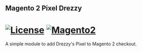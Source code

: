 ## Magento 2 Pixel Drezzy
[![License](https://img.shields.io/badge/License-BSD%203--Clause-blue.svg?style=for-the-badge)](https://opensource.org/licenses/BSD-3-Clause)
[![Magento2](https://img.shields.io/badge/-adobe_commerce-red?style=for-the-badge&logo=adobe)](https://opensource.org/licenses/BSD-3-Clause)
======

A simple module to add Drezzy's Pixel to Magento 2 checkout.
